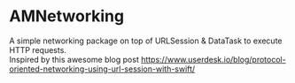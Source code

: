 # AMNetworking

A simple networking package on top of URLSession & DataTask to execute HTTP requests. <br/>
Inspired by this awesome blog post https://www.userdesk.io/blog/protocol-oriented-networking-using-url-session-with-swift/

